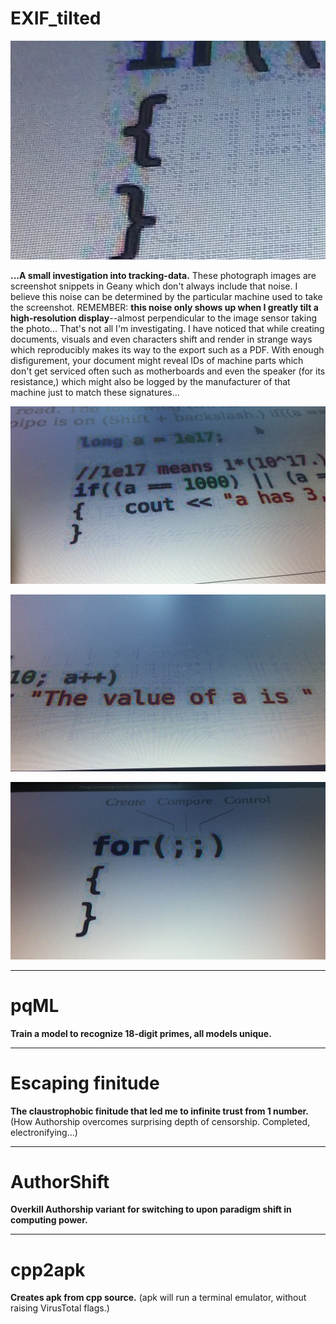 <!--
Projects upcoming on a need-to-show basis.
-->




# EXIF_tilted

<p align="center">
  <img src="https://github.com/compromise-evident/WhatNext/blob/main/Other/EXIF_tilted_3.png">
</p>

**...A small investigation into tracking-data.** These photograph images are screenshot snippets in Geany which don't always include that noise. I believe this noise can be determined by the particular machine used to take the screenshot. REMEMBER: **this noise only shows up when I greatly tilt a high-resolution display**--almost perpendicular to the image sensor taking the photo... That's not all I'm investigating. I have noticed that while creating documents, visuals and even characters shift and render in strange ways which reproducibly makes its way to the export such as a PDF. With enough disfigurement, your document might reveal IDs of machine parts which don't get serviced often such as motherboards and even the speaker (for its resistance,) which might also be logged by the manufacturer of that machine just to match these signatures...

<p align="center">
  <img src="https://github.com/compromise-evident/WhatNext/blob/main/Other/EXIF_tilted_1.jpg">
</p>

<p align="center">
  <img src="https://github.com/compromise-evident/WhatNext/blob/main/Other/EXIF_tilted_2.jpg">
</p>

<p align="center">
  <img src="https://github.com/compromise-evident/WhatNext/blob/main/Other/EXIF_tilted_spider%20brain%20compares.jpg">
</p>

--------------------------------------------------------------------------------
# pqML
**Train a model to recognize 18-digit primes, all models unique.**

--------------------------------------------------------------------------------
# Escaping finitude
**The claustrophobic finitude that led me to infinite trust from 1 number.** (How Authorship overcomes surprising depth of censorship. Completed, electronifying...)

--------------------------------------------------------------------------------
# AuthorShift
**Overkill Authorship variant for switching to upon paradigm shift in computing power.**

--------------------------------------------------------------------------------
# cpp2apk
**Creates apk from cpp source.** (apk will run a terminal emulator, without raising VirusTotal flags.)
